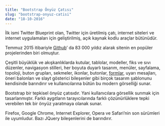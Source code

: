 ```yaml
---
title: "Bootstrap Önyüz Çatısı"
slug: "bootstrap-onyuz-catisi"
date: "18-10-2016"
---
```


İlk ismi Twitter Blueprint olan, Twitter için üretilmiş çatı, internet siteleri ve internet uygulamaları için geliştirilmiş, açık kaynak kodlu araçlar bütünüdür.

Temmuz 2015 itibariyle [Github](https://mevlutcanvar.com.tr/github-sdp-yardimiyla-namecheapden-ucretsiz-me-alan-adi-alimi)’ da 83 000 yıldız alarak sitenin en popüler projelerinden biri olmuştur.

Çeşitli büyüklük ve akışkanlıklarda kutular, tablolar, modeller, fiks ve sıvı düzenler, navigasyon stilleri, her boyuta duyarlı tasarım, menüler, sayfalama, topoloji, buton grupları, sekmeler, ikonlar, butonlar, [formlar](https://mevlutcanvar.com.tr/html-isaretleme-dili-ve-css-stil-sablonlari), uyarı mesajları, öneri balonları ve slayt gösterici bileşenler gibi birçok tasarım şablonunu kendisinde barındırır ve kullanıcılarına bütün bu modern görselliği sunar.

Bootstrap bir tepkisel önyüz çatısıdır. Yani kullanıcılara görsellik sunmak için tasarlanmıştır. Farklı aygıtların tarayıcılarında farklı çözünürlüklere tepki verebilen tek bir önyüz yaratmaya olanak sunar.

Firefox, Google Chrome, Internet Explorer, Opera ve Safari’nin son sürümleri ile uyumludur. Bazı JQuery bileşenlerini de barındırır.
